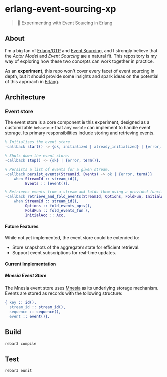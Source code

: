 # erlang-event-sourcing-xp

> 🧪 Experimenting with Event Sourcing in Erlang

## About

I'm a big fan of [Erlang/OTP][Erlang] and [Event Sourcing], and I strongly believe that the _Actor Model_ and _Event Sourcing_ are a natural fit. This repository is my way of exploring how these two concepts can work together in practice.

As an **experiment**, this repo won't cover every facet of event sourcing in depth, but it should provide some insights and spark ideas on the potential of this approach in [Erlang].

[Erlang]: https://www.erlang.org/
[Event Sourcing]: https://learn.microsoft.com/en-us/azure/architecture/patterns/event-sourcing

## Architecture

### Event store

The event store is a core component in this experiment, designed as a customizable `behaviour` that any `module` can implement to handle event storage. Its primary responsibilities include storing and retrieving events.

```erlang
% Initializes the event store
-callback start() -> {ok, initialized | already_initialized} | {error, term()}.

% Shuts down the event store.
-callback stop() -> {ok} | {error, term()}.

% Persists a list of events for a given stream.
-callback persist_events(StreamId, Events) -> ok | {error, term()}
    when StreamId :: stream_id(),
         Events :: [event()].

% Retrieves events from a stream and folds them using a provided function
-callback retrieve_and_fold_events(StreamId, Options, FoldFun, InitialAcc) -> {ok, Acc} | {error, term()}
    when StreamId :: stream_id(),
         Options :: fold_events_opts(),
         FoldFun :: fold_events_fun(),
         InitialAcc :: Acc.
```

#### Future Features

While not yet implemented, the event store could be extended to:

- Store snapshots of the aggregate’s state for efficient retrieval.
- Support event subscriptions for real-time updates.

#### Current Implementation

##### Mnesia Event Store

The Mnesia event store uses [Mnesia](https://www.erlang.org/doc/apps/mnesia/mnesia.html) as its underlying storage mechanism. Events are stored as records with the following structure:

```erlang
{ key :: id(),
  stream_id :: stream_id(),
  sequence :: sequence(),
  event :: event()}.
```

## Build

```sh
rebar3 compile
```

## Test

```sh
rebar3 eunit
```

